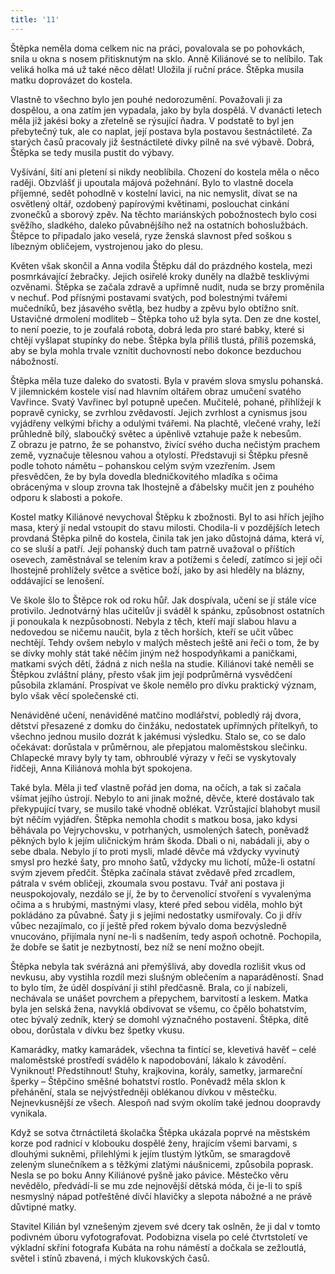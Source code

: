 ```yaml
---
title: '11'
---
```


Štěpka neměla doma celkem nic na práci, povalovala se po pohovkách, snila u okna s nosem přitisknutým na sklo. Anně Kiliánové se to nelíbilo. Tak veliká holka má už také něco dělat! Uložila jí ruční práce. Štěpka musila matku doprovázet do kostela.

Vlastně to všechno bylo jen pouhé nedorozumění. Považovali ji za dospělou, a ona zatím jen vypadala, jako by byla dospělá. V dvanácti letech měla již jakési boky a zřetelně se rýsující ňadra. V podstatě to byl jen přebytečný tuk, ale co naplat, její postava byla postavou šestnáctileté. Za starých časů pracovaly již šestnáctileté dívky pilně na své výbavě. Dobrá, Štěpka se tedy musila pustit do výbavy.

Vyšívání, šití ani pletení si nikdy neoblíbila. Chození do kostela měla o něco raději. Obzvlášť ji upoutala májová požehnání. Bylo to vlastně docela příjemné, sedět pohodlně v kostelní lavici, na nic nemyslit, dívat se na osvětlený oltář, ozdobený papírovými květinami, poslouchat cinkání zvonečků a sborový zpěv. Na těchto mariánských pobožnostech bylo cosi svěžího, sladkého, daleko půvabnějšího než na ostatních bohoslužbách. Štěpce to připadalo jako veselá, ryze ženská slavnost před soškou s líbezným obličejem, vystrojenou jako do plesu.

Květen však skončil a Anna vodila Štěpku dál do prázdného kostela, mezi posmrkávající žebračky. Jejich osiřelé kroky duněly na dlažbě tesklivými ozvěnami. Štěpka se začala zdravě a upřímně nudit, nuda se brzy proměnila v nechuť. Pod přísnými postavami svatých, pod bolestnými tvářemi mučedníků, bez jásavého světla, bez hudby a zpěvu bylo obtížno snít. Ustavičné drmolení modliteb – Štěpka toho už byla syta. Den ze dne kostel, to není poezie, to je zoufalá robota, dobrá leda pro staré babky, které si chtějí vyšlapat stupínky do nebe. Štěpka byla příliš tlustá, příliš pozemská, aby se byla mohla trvale vznítit duchovností nebo dokonce bezduchou nábožností.

Štěpka měla tuze daleko do svatosti. Byla v pravém slova smyslu pohanská. V jilemnickém kostele visí nad hlavním oltářem obraz umučení svatého Vavřince. Svatý Vavřinec byl potupně upečen. Mučitelé, pohané, přihlížejí k popravě cynicky, se zvrhlou zvědavostí. Jejich zvrhlost a cynismus jsou vyjádřeny velkými břichy a odulými tvářemi. Na plachtě, vlečené vrahy, leží průhledně bílý, slaboučký světec a úpěnlivě vztahuje paže k nebesům. Z obrazu je patrno, že se pohanstvo, živící svého ducha nečistým prachem země, vyznačuje tělesnou vahou a otylostí. Představuji si Štěpku přesně podle tohoto námětu – pohanskou celým svým vzezřením. Jsem přesvědčen, že by byla dovedla bledničkovitého mladíka s očima obrácenýma v sloup zrovna tak lhostejně a ďábelsky mučit jen z pouhého odporu k slabosti a pokoře.

Kostel matky Kiliánové nevychoval Štěpku k zbožnosti. Byl to asi hřích jejího masa, který jí nedal vstoupit do stavu milosti. Chodila-li v pozdějších letech provdaná Štěpka pilně do kostela, činila tak jen jako důstojná dáma, která ví, co se sluší a patří. Její pohanský duch tam patrně uvažoval o příštích osevech, zaměstnával se telením krav a potížemi s čeledí, zatímco si její oči lhostejně prohlížely světce a světice boží, jako by asi hleděly na blázny, oddávající se lenošení.

Ve škole šlo to Štěpce rok od roku hůř. Jak dospívala, učení se jí stále více protivilo. Jednotvárný hlas učitelův ji sváděl k spánku, způsobnost ostatních ji ponoukala k nezpůsobnosti. Nebyla z těch, kteří mají slabou hlavu a nedovedou se ničemu naučit, byla z těch horších, kteří se učit vůbec nechtějí. Tehdy ovšem nebylo v malých městech ještě ani řeči o tom, že by se dívky mohly stát také něčím jiným než hospodyňkami a paničkami, matkami svých dětí, žádná z nich nešla na studie. Kiliánovi také neměli se Štěpkou zvláštní plány, přesto však jim její podprůměrná vysvědčení působila zklamání. Prospívat ve škole nemělo pro dívku praktický význam, bylo však věcí společenské cti.

Nenáviděné učení, nenáviděné matčino modlářství, pobledlý ráj dvora, dětství přesazené z domku do činžáku, nedostatek upřímných přítelkyň, to všechno jednou musilo dozrát k jakémusi výsledku. Stalo se, co se dalo očekávat: dorůstala v průměrnou, ale přepjatou maloměstskou slečinku. Chlapecké mravy byly ty tam, obhroublé výrazy v řeči se vyskytovaly řidčeji, Anna Kiliánová mohla být spokojena.

Také byla. Měla ji teď vlastně pořád jen doma, na očích, a tak si začala všímat jejího ústrojí. Nebylo to ani jinak možné, děvče, které dostávalo tak překypující tvary, se musilo také vhodně oblékat. Vzrůstající blahobyt musil být něčím vyjádřen. Štěpka nemohla chodit s matkou bosa, jako kdysi běhávala po Vejrychovsku, v potrhaných, usmolených šatech, poněvadž pěkných bylo k jejím uličnickým hrám škoda. Dbali o ni, nabádali ji, aby o sebe dbala. Nebylo jí to proti mysli, mladé děvče má vždycky vyvinutý smysl pro hezké šaty, pro mnoho šatů, vždycky mu lichotí, může-li ostatní svým zjevem předčit. Štěpka začínala stávat zvědavě před zrcadlem, pátrala v svém obličeji, zkoumala svou postavu. Tvář ani postava ji neuspokojovaly, nezdálo se jí, že by to červenolící stvoření s vyvalenýma očima a s hrubými, mastnými vlasy, které před sebou viděla, mohlo být pokládáno za půvabné. Šaty ji s jejími nedostatky usmiřovaly. Co ji dřív vůbec nezajímalo, co jí ještě před rokem bývalo doma bezvýsledně vnucováno, přijímala nyní ne-li s nadšením, tedy aspoň ochotně. Pochopila, že dobře se šatit je nezbytností, bez níž se není možno obejít.

Štěpka nebyla tak svérázná ani přemýšlivá, aby dovedla rozlišit vkus od nevkusu, aby vystihla rozdíl mezi slušným oblečením a naparáděností. Snad to bylo tím, že úděl dospívání ji stihl předčasně. Brala, co jí nabízeli, nechávala se unášet povrchem a přepychem, barvitostí a leskem. Matka byla jen selská žena, navyklá obdivovat se všemu, co čpělo bohatstvím, otec bývalý zedník, který se domohl význačného postavení. Štěpka, dítě obou, dorůstala v dívku bez špetky vkusu.

Kamarádky, matky kamarádek, všechna ta fintící se, klevetivá havěť – celé maloměstské prostředí svádělo k napodobování, lákalo k závodění. Vyniknout! Předstihnout! Stuhy, krajkovina, korály, sametky, jarmareční šperky – Štěpčino směšné bohatství rostlo. Poněvadž měla sklon k přehánění, stala se nejvýstředněji oblékanou dívkou v městečku. Nejnevkusnější ze všech. Alespoň nad svým okolím také jednou doopravdy vynikala.

Když se sotva čtrnáctiletá školačka Štěpka ukázala poprvé na městském korze pod radnicí v klobouku dospělé ženy, hrajícím všemi barvami, s dlouhými sukněmi, přilehlými k jejím tlustým lýtkům, se smaragdově zeleným slunečníkem a s těžkými zlatými náušnicemi, způsobila poprask. Nesla se po boku Anny Kiliánové pyšně jako pávice. Městečko věru nevědělo, předvádí-li se mu zde nejnovější dětská móda, či je-li to spíš nesmyslný nápad potřeštěné dívčí hlavičky a slepota nábožné a ne právě důvtipné matky.

Stavitel Kilián byl vznešeným zjevem své dcery tak oslněn, že ji dal v tomto podivném úboru vyfotografovat. Podobizna visela po celé čtvrtstoletí ve výkladní skříni fotografa Kubáta na rohu náměstí a dočkala se zežloutlá, světel i stínů zbavená, i mých klukovských časů.

